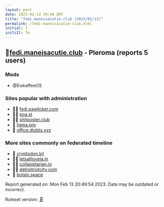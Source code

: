 ```yaml
---
layout: post
date: 2023-02-13 20:49 GMT
title: "fedi.maneisacutie.club (2023/02/13)"
permalink: /fedi-maneisacutie-club.html
initial: f
initi2l: fe
---
```


## 🦝[fedi.maneisacutie.club](https://fedi.maneisacutie.club) - Pleroma (reports 5 users)

### Mods
 * @EiskaffeeOS

### Sites popular with administration

* 🦝🧸 [fedi.pawlicker.com](/fedi-pawlicker-com.html)
* 🦝🧸 [poa.st](/poa-st.html)
* 🦝🧸 [shitposter.club](/shitposter-club.html)
* 🦝 [ligma.pro](/ligma-pro.html)
* 🦝 [office.dtzbts.xyz](/office-dtzbts-xyz.html)

### More sites commonly on federated timeline

* 🐘 [cryptodon.lol](/cryptodon-lol.html)
* 🦝🧸 [letsalllovela.in](/letsalllovela-in.html)
* 🦝🧸 [collapsitarian.io](/collapsitarian-io.html)
* 🦝🧸 [detroitriotcity.com](/detroitriotcity-com.html)
* 🐘 [botsin.space](/botsin-space.html)

Report generated on: Mon Feb 13 20:49:54 2023. Data may be outdated or incorrect.

Ruleset version: [🗜](/version-clamp)
